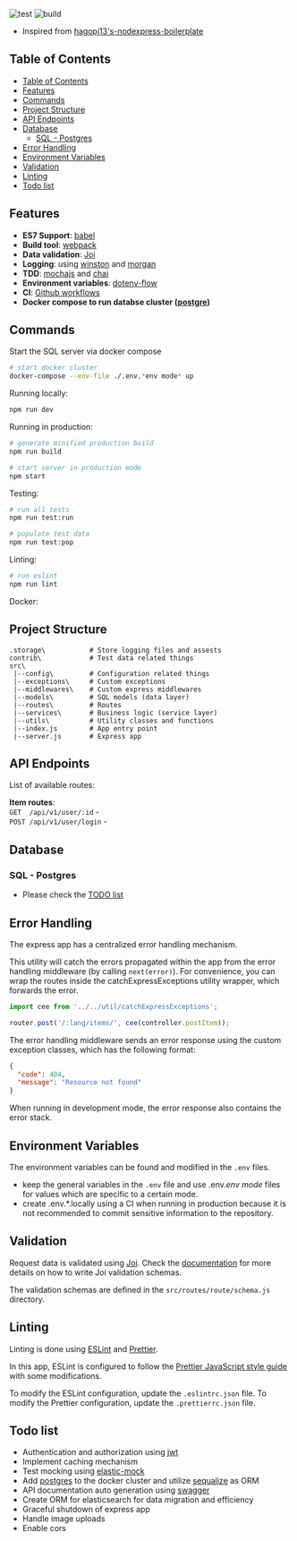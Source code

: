![test](https://github.com/CJMki/cj-s-nodejs-express-boilerplate/actions/workflows/workflow-test.yml/badge.svg)   ![build](https://github.com/CJMki/cj-s-nodejs-express-boilerplate/actions/workflows/workflow-build.yml/badge.svg)

- Inspired from [hagopj13's-nodexpress-boilerplate](https://github.com/hagopj13/node-express-boilerplate)

## Table of Contents

- [Table of Contents](#table-of-contents)
- [Features](#features)
- [Commands](#commands)
- [Project Structure](#project-structure)
- [API Endpoints](#api-endpoints)
- [Database](#database)
  - [SQL - Postgres](#sql---postgres)
- [Error Handling](#error-handling)
- [Environment Variables](#environment-variables)
- [Validation](#validation)
- [Linting](#linting)
- [Todo list](#todo-list)


## Features

- **ES7 Support**: [babel](https://babeljs.io/)
- **Build tool**: [webpack](https://webpack.js.org/)
- **Data validation**: [Joi](https://github.com/hapijs/joi)
- **Logging**: using [winston](https://github.com/winstonjs/winston) and [morgan](https://github.com/expressjs/morgan)
- **TDD**: [mochajs](https://mochajs.org/) and [chai](https://www.chaijs.com/)
- **Environment variables**:  [dotenv-flow](https://www.npmjs.com/package/dotenv-flow)
- **CI**: [Github workflows](https://guides.github.com/introduction/flow/)
- **Docker compose to run databse cluster ([postgre](https://www.postgresql.org))**

## Commands

Start the SQL server via docker compose
```bash
# start docker cluster 
docker-compose --env-file ./.env.*env mode* up
```
Running locally:

```bash
npm run dev
```

Running in production:

```bash
# generate minified production build
npm run build

# start server in production mode
npm start
```

Testing:

```bash
# run all tests
npm run test:run

# populate test data
npm run test:pop
```

Linting:

```bash
# run eslint
npm run lint
```

Docker:


## Project Structure

```
.storage\           # Store logging files and assests 
contrib\            # Test data related things
src\
 |--config\         # Configuration related things
 |--exceptions\     # Custom exceptions 
 |--middlewares\    # Custom express middlewares
 |--models\         # SQL models (data layer)
 |--routes\         # Routes
 |--services\       # Business logic (service layer)
 |--utils\          # Utility classes and functions
 |--index.js        # App entry point
 |--server.js       # Express app
```

## API Endpoints

List of available routes:

**Item routes**:\
`GET  /api/v1/user/:id` - \
`POST /api/v1/user/login` - 

## Database
### SQL - Postgres

- Please check the [TODO list](#todo-list)
## Error Handling

The express app has a centralized error handling mechanism.

This utility will catch the errors propagated within the app from the error handling middleware (by calling `next(error)`). For convenience, you can wrap the routes inside the catchExpressExceptions utility wrapper, which forwards the error.

```javascript
import cee from '../../util/catchExpressExceptions';

router.post('/:lang/items/', cee(controller.postItem));
```

The error handling middleware sends an error response using the custom exception classes, which has the following format:

```json
{
  "code": 404,
  "message": "Resource not found"
}
```

When running in development mode, the error response also contains the error stack.

## Environment Variables

The environment variables can be found and modified in the `.env` files. 
- keep the general variables in the `.env` file and use .env.*env mode* files for values which are specific to a certain mode.
- create .env.*.locally using a CI when running in production because it is not recommended to commit sensitive information to the repository. 

## Validation

Request data is validated using [Joi](https://joi.dev/). Check the [documentation](https://joi.dev/api/) for more details on how to write Joi validation schemas.

The validation schemas are defined in the `src/routes/route/schema.js` directory.

## Linting

Linting is done using [ESLint](https://eslint.org/) and [Prettier](https://prettier.io).

In this app, ESLint is configured to follow the [Prettier JavaScript style guide](https://github.com/prettier/eslint-config-prettier) with some modifications.

To modify the ESLint configuration, update the `.eslintrc.json` file. To modify the Prettier configuration, update the `.prettierrc.json` file.

## Todo list

- Authentication and authorization using [jwt](https://www.npmjs.com/package/jsonwebtoken)
- Implement caching mechanism 
- Test mocking using [elastic-mock](https://www.npmjs.com/package/@elastic/elasticsearch-mock)
- Add [postgres](https://hub.docker.com/_/postgres) to the docker cluster and utilize [sequalize](https://sequelize.org/) as ORM
- API documentation auto generation using [swagger](https://www.npmjs.com/package/swagger)
- Create ORM for elasticsearch for data migration and efficiency 
- Graceful shutdown of express app
- Handle image uploads 
- Enable cors 

